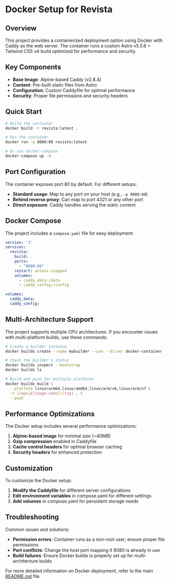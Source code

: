 # Docker Setup for Revista

## Overview

This project provides a containerized deployment option using Docker with Caddy as the web server. The container runs a custom Astro v5.5.6 + Tailwind CSS v4 build optimized for performance and security.

## Key Components

- **Base Image**: Alpine-based Caddy (v2.8.4)
- **Content**: Pre-built static files from Astro
- **Configuration**: Custom Caddyfile for optimal performance
- **Security**: Proper file permissions and security headers

## Quick Start

```bash
# Build the container
docker build -t revista:latest .

# Run the container
docker run -p 8080:80 revista:latest

# Or use docker-compose
docker-compose up -d
```

## Port Configuration

The container exposes port 80 by default. For different setups:

- **Standard usage**: Map to any port on your host (e.g., `-p 8080:80`)
- **Behind reverse proxy**: Can map to port 4321 or any other port
- **Direct exposure**: Caddy handles serving the static content

## Docker Compose

The project includes a `compose.yaml` file for easy deployment:

```yaml
version: '3'
services:
  revista:
    build: .
    ports:
      - "8080:80"
    restart: unless-stopped
    volumes:
      - caddy_data:/data
      - caddy_config:/config

volumes:
  caddy_data:
  caddy_config:
```

## Multi-Architecture Support

The project supports multiple CPU architectures. If you encounter issues with multi-platform builds, use these commands:

```bash
# Create a builder instance
docker buildx create --name mybuilder --use --driver docker-container

# Check the builder's status
docker buildx inspect --bootstrap
docker buildx ls

# Build and push for multiple platforms
docker buildx build \
  --platform linux/arm64,linux/amd64,linux/arm/v6,linux/arm/v7 \
  -t [repo]/[image-name]:[tag] . \
  --push
```

## Performance Optimizations

The Docker setup includes several performance optimizations:

1. **Alpine-based image** for minimal size (~40MB)
2. **Gzip compression** enabled in Caddyfile
3. **Cache control headers** for optimal browser caching
4. **Security headers** for enhanced protection

## Customization

To customize the Docker setup:

1. **Modify the Caddyfile** for different server configurations
2. **Edit environment variables** in compose.yaml for different settings
3. **Add volumes** in compose.yaml for persistent storage needs

## Troubleshooting

Common issues and solutions:

- **Permission errors**: Container runs as a non-root user; ensure proper file permissions
- **Port conflicts**: Change the host port mapping if 8080 is already in use
- **Build failures**: Ensure Docker buildx is properly set up for multi-architecture builds

For more detailed information on Docker deployment, refer to the main [README.md](README.md#docker-setup) file.
